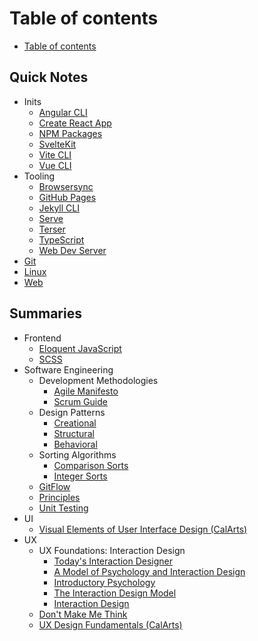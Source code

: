 # Table of contents

* [Table of contents](README.md)

## Quick Notes

* Inits
  * [Angular CLI](notes/inits/angular_cli.md)
  * [Create React App](notes/inits/cra.md)
  * [NPM Packages](notes/inits/npm_pkg.md)
  * [SvelteKit](notes/inits/sveltekit.md)
  * [Vite CLI](notes/inits/vite_cli.md)
  * [Vue CLI](notes/inits/vue_cli.md)
* Tooling
  * [Browsersync](notes/tooling/browser_sync.md)
  * [GitHub Pages](notes/tooling/gh_pages.md)
  * [Jekyll CLI](notes/tooling/jekyll_cli.md)
  * [Serve](notes/tooling/serve.md)
  * [Terser](notes/tooling/terser.md)
  * [TypeScript](notes/tooling/typescript.md)
  * [Web Dev Server](notes/tooling/wds.md)
* [Git](notes/git.md)
* [Linux](notes/linux.md)
* [Web](notes/web.md)

## Summaries

* Frontend
  * [Eloquent JavaScript](summs/frontend/eloquent_js.md)
  * [SCSS](summs/frontend/scss.md)
* Software Engineering
  * Development Methodologies
    * [Agile Manifesto](summs/software-engg/dev-methodologies/agile_manifesto.md)
    * [Scrum Guide](summs/software-engg/dev-methodologies/scrum_guide.md)
  * Design Patterns
    * [Creational](summs/software-engg/patterns/creational.md)
    * [Structural](summs/software-engg/patterns/structural.md)
    * [Behavioral](summs/software-engg/patterns/behavioral.md)
  * Sorting Algorithms
    * [Comparison Sorts](summs/software-engg/sorting/comparison.md)
    * [Integer Sorts](summs/software-engg/sorting/integer.md)
  * [GitFlow](summs/software-engg/gitflow.md)
  * [Principles](summs/software-engg/principles.md)
  * [Unit Testing](summs/software-engg/u_testing.md)
* UI
  * [Visual Elements of User Interface Design (CalArts)](summs/ui/visual_elements_of_ui_design.md)
* UX
  * UX Foundations: Interaction Design
    * [Today's Interaction Designer](summs/ux/ux-foundations-ixd/todays_interaction_designer.md)
    * [A Model of Psychology and Interaction Design](summs/ux/ux-foundations-ixd/a_model_of_psychology_and_ixd.md)
    * [Introductory Psychology](summs/ux/ux-foundations-ixd/introductory_psychology.md)
    * [The Interaction Design Model](summs/ux/ux-foundations-ixd/the_ixd_model.md)
    * [Interaction Design](summs/ux/ux-foundations-ixd/ixd.md)
  * [Don't Make Me Think](summs/ux/dont_make_me_think.md)
  * [UX Design Fundamentals (CalArts)](summs/ux/ux_design_fundamentals.md)
